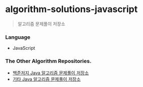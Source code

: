 # algorithm-solutions-javascript
> 알고리즘 문제풀이 저장소

### Language
- JavaScript

### The Other Algorithm Repositories.
- [백준저지 Java 알고리즘 문제풀이 저장소](https://github.com/JESS2/boj-algorithm-solutions-java)
- [기타 Java 알고리즘 문제풀이 저장소](https://github.com/JESS2/algorithm-solutions-java)
